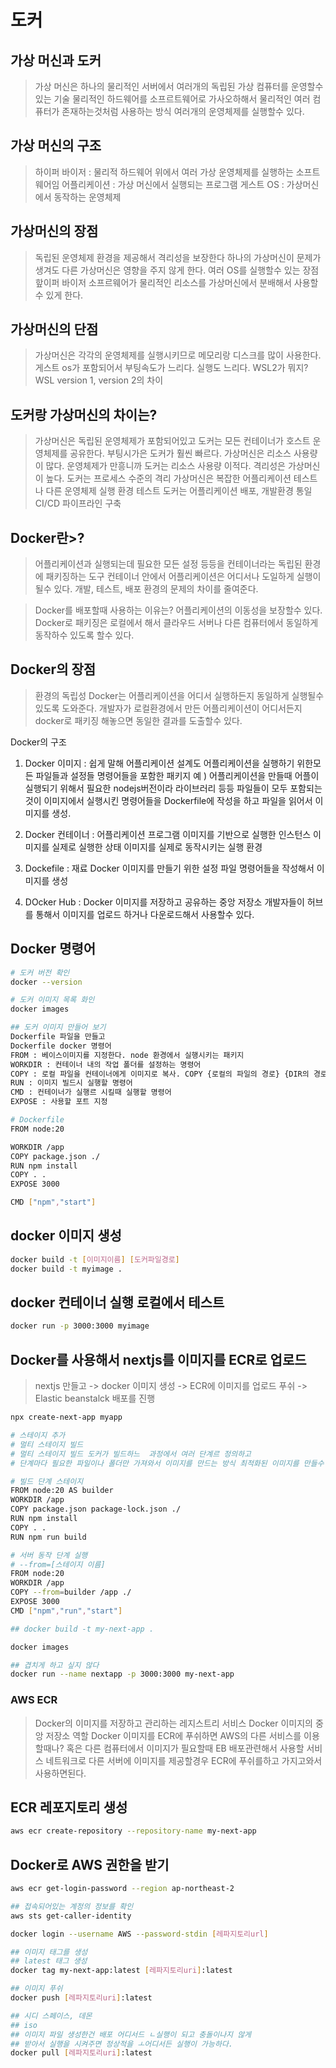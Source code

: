 # 도커

## 가상 머신과 도커
> 가상 머신은 하나의 물리적인 서버에서 여러개의 독립된 가상 컴퓨터를 운영할수 있는 기술
> 물리적인 하드웨어를 소프르트웨어로 가사오하해서 물리적인 여러 컴퓨터가 존재하는것처럼 사용하는 방식 여러개의 운영체제를 실행할수 있다.

## 가상 머신의 구조
> 하이퍼 바이저 : 물리적 하드웨어 위에서 여러 가상 운영체제를 실행하는 소프트웨어임
> 어플리케이션 : 가상 머신에서 실행되는 프로그램
> 게스트 OS : 가상머신에서 동작하는 운영체제

## 가상머신의 장점
> 독립된 운영체제 환경을 제공해서 격리성을 보장한다 하나의 가상머신이 문제가 생겨도 다른 가상머신은 영향을 주지 않게 한다. 여러 OS를 실행할수 있는 장점
> 핲이퍼 바이저 소프르웨어가 물리적인 리소스를 가상머신에서 분배해서 사용할수 있게 한다.

## 가상머신의 단점
> 가상머신은 각각의 운영체제를 실행시키므로 메모리랑 디스크를 많이 사용한다.
> 게스트 os가 포함되어서 부팅속도가 느리다. 실행도 느리다.
> WSL2가 뭐지? WSL version 1, version 2의 차이

## 도커랑 가상머신의 차이는?
> 가상머신은 독립된 운영체제가 포함되어있고 도커는 모든 컨테이너가 호스트 운영체제를 공유한다.
> 부팅시가은 도커가 훨씬 빠르다.
> 가상머신은 리소스 사용량이 많다. 운영체제가 만흥니까 도커는 리소스 사용량 이적다.
> 격리성은 가상머신 이 높다. 도커는 프로세스 수준의 격리
> 가상머신은 복잡한 어플리케이션 테스트나 다른 운영체제 실행 환경 테스트
> 도커는 어플리케이션 배포, 개발환경 통일 CI/CD 파이프라인 구축

## Docker란>?
> 어플리케이션과 실행되는데 필요한 모든 설정 등등을 컨테이너라는 독립된 환경에 패키징하는 도구
> 컨테이너 안에서 어플리케이션은 어디서나 도일하게 실행이 될수 있다.
> 개발, 테스트, 배포 환경의 문제의 차이를 줄여준다.

> Docker를 배포할때 사용하는 이유는? 어플리케이션의 이동성을 보장할수 있다.
> Docker로 패키징은 로컬에서 해서 클라우드 서버나 다른 컴퓨터에서 동일하게 동작하수 있도록 할수 있다.

## Docker의 장점
> 환경의 독립성 Docker는 어플리케이션을 어디서 실행하든지 동일하게 실행될수 있도록 도와준다.
> 개발자가 로컬환경에서 만든 어플리케이션이 어디서든지 docker로 패키징 해놓으면 동일한 결과를 도출할수 있다.

Docker의 구조

1. Docker 이미지 : 쉽게 말해 어플리케이션 설계도 어플리케이션을 실행하기 위한모든 파일들과 설정들 명령어들을 포함한 패키지 예 ) 어플리케이션을 만들때 어플이 실행되기 위해서 필요한 nodejs버전이라 라이브러리 등등 파일들이 모두 포함되는 것이 이미지에서 실행시킨 명령어들을 Dockerfile에 작성을 하고 파일을 읽어서 이미지를 생성.

2. Docker 컨테이너 : 어플리케이션 프로그램 이미지를 기반으로 실행한 인스턴스 이미지를 실제로 실행한 상태 이미지를 실제로 동작시키는 실행 환경

3. Dockefile : 재료 Docker 이미지를 만들기 위한 설정 파일 명령어들을 작성해서 이미지를 생성

4. DOcker Hub : Docker 이미지를 저장하고 공유하는 중앙 저장소 개발자들이 허브를 통해서 이미지를 업로드 하거나 다운로드해서 사용할수 있다.

## Docker 명령어
```sh
# 도커 버전 확인
docker --version

# 도커 이미지 목록 화인
docker images

## 도커 이미지 만들어 보기
Dockerfile 파일을 만들고
Dockerfile docker 명령어
FROM : 베이스이미지를 지정한다. node 환경에서 실행시키는 패키지
WORKDIR : 컨테이너 내의 작업 폴더를 설정하는 명령어
COPY : 로컬 파일을 컨테이너에게 이미지로 복사. COPY {로컬의 파일의 경로} {DIR의 경로}
RUN : 이미지 빌드시 실행할 명령어
CMD : 컨테이너가 실행르 시킬때 실행할 명령어
EXPOSE : 사용할 포트 지정

# Dockerfile
FROM node:20

WORKDIR /app
COPY package.json ./
RUN npm install
COPY . . 
EXPOSE 3000

CMD ["npm","start"]
```

## docker 이미지 생성
```sh
docker build -t [이미지이름] [도커파일경로]
docker build -t myimage .
```

## docker 컨테이너 실행 로컬에서 테스트
```sh
docker run -p 3000:3000 myimage
```

## Docker를 사용해서 nextjs를 이미지를 ECR로 업로드
> nextjs 만들고 -> docker 이미지 생성 -> ECR에 이미지를 업로드 푸쉬 -> Elastic beanstalck 배포를 진행

```sh
npx create-next-app myapp

# 스테이지 추가
# 멀티 스테이지 빌드
# 멀티 스테이지 빌드 도커가 빌드하느  과정에서 여러 단계르 정의하고
# 단계마다 필요한 파일이나 폴더만 가져와서 이미지를 만드는 방식 최적화된 이미지를 만들수 있다.

# 빌드 단계 스테이지
FROM node:20 AS builder
WORKDIR /app
COPY package.json package-lock.json ./
RUN npm install
COPY . .
RUN npm run build

# 서버 동작 단계 실행
# --from=[스테이지 이름]
FROM node:20
WORKDIR /app
COPY --from=builder /app ./
EXPOSE 3000
CMD ["npm","run","start"]

## docker build -t my-next-app .

docker images

## 겹치게 하고 싶지 않다
docker run --name nextapp -p 3000:3000 my-next-app
```

### AWS ECR
> Docker의 이미지를 저장하고 관리하는 레지스트리 서비스
> Docker 이미지의 중앙 저장소 역할
> Docker 이미지를 ECR에 푸쉬하면 AWS의 다른 서비스를 이용할때나? 혹은 다른 컴퓨터에서 이미지가 필요할때
> EB 배포관련해서 사용할 서비스
> 네트워크로 다른 서버에 이미지를 제공할경우 ECR에 푸쉬를하고 가지고와서 사용하면된다.

## ECR 레포지토리 생성
```sh
aws ecr create-repository --repository-name my-next-app
```

## Docker로 AWS 권한을 받기
```sh
aws ecr get-login-password --region ap-northeast-2

## 접속되어있는 계정의 정보를 확인
aws sts get-caller-identity

docker login --username AWS --password-stdin [레파지토리url] 

## 이미지 태그를 생성
## latest 태그 생성          
docker tag my-next-app:latest [레파지토리uri]:latest

## 이미지 푸쉬
docker push [레파지토리uri]:latest

## 시디 스페이스, 데몬
## iso
## 이미지 파일 생성한건 배포 어디서드 ㄴ실행이 되고 충돌이나지 않게
## 받아서 실행을 시켜주면 정상적을 ㅗ어디서든 실행이 가능하다.
docker pull [레파지토리uri]:latest
```